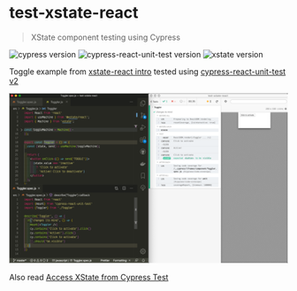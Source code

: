 # test-xstate-react
> XState component testing using Cypress

![cypress version](https://img.shields.io/badge/cypress-5.6.0-brightgreen) ![cypress-react-unit-test version](https://img.shields.io/badge/cypress--react--unit--test-4.17.2-brightgreen) ![xstate version](https://img.shields.io/badge/xstate-4.33.4-brightgreen)

Toggle example from [xstate-react intro](https://xstate.js.org/docs/packages/xstate-react/) tested using [cypress-react-unit-test v2](https://github.com/bahmutov/cypress-react-unit-test/pull/108)

![Screenshot](images/xstate.png)

Also read [Access XState from Cypress Test](https://glebbahmutov.com/blog/cypress-and-xstate/)
